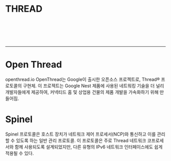 
THREAD 
=====

<br/>
<br/>
<br/>
<br/>
<hr>

# Open Thread

 openthread.io 
 OpenThread는 Google이 출시한 오픈소스 프로젝트로, Thread® 프로토콜의 구현체.
 이 프로젝트는 Google Nest 제품에 사용된 네트워킹 기술을 더 널리 개발자들에게 제공하여,
 커넥티드 홈 및 상업용 건물의 제품 개발을 가속화하기 위해 만들어짐.


# Spinel 

 Spinel 프로토콜은 호스트 장치가 네트워크 제어 프로세서(NCP)와 통신하고 
 이를 관리할 수 있도록 하는 일반 관리 프로토콜.
 이 프로토콜은 주로 Thread 네트워크 코프로세서와 함께 사용되도록 설계되었지만, 
 다른 유형의 IPv6 네트워크 인터페이스에도 쉽게 적용될 수 있다.
